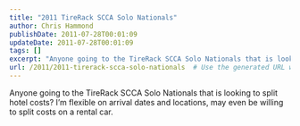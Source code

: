 ```yaml
---
title: "2011 TireRack SCCA Solo Nationals"
author: Chris Hammond
publishDate: 2011-07-28T00:01:09
updateDate: 2011-07-28T00:01:09
tags: []
excerpt: "Anyone going to the TireRack SCCA Solo Nationals that is looking to split hotel costs? I’m flexible on arrival dates and locations, may even be willing to split costs on a rental car."
url: /2011/2011-tirerack-scca-solo-nationals  # Use the generated URL with year
---
```

<p>Anyone going to the TireRack SCCA Solo Nationals that is looking to split hotel costs? I’m flexible on arrival dates and locations, may even be willing to split costs on a rental car.</p>
